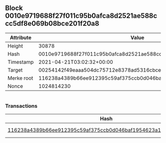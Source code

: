 ## Block 0010e9719688f27f011c95b0afca8d2521ae588ccc5df8e069b08bce201f20a8

Attribute | Value
--- | ---
Height | 30878
Hash | 0010e9719688f27f011c95b0afca8d2521ae588ccc5df8e069b08bce201f20a8
Timestamp | 2021-04-21T03:02:32+00:00
Target | 00254142f49eaaa504dc75712e8378ad5316cbcead634704b3734b6271167cc4
Merke root | 116238a4389b66ee912395c59af375ccb0d046baf1954623a1d41d7e043b2606
Nonce | 1024814230

```

```

### Transactions

Hash | Amount
--- | ---
[116238a4389b66ee912395c59af375ccb0d046baf1954623a1d41d7e043b2606](116238a4389b66ee912395c59af375ccb0d046baf1954623a1d41d7e043b2606.md) | 10.00000000 SKEPTI 
